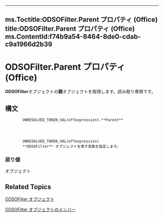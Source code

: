 

---
ms.Toctitle:ODSOFilter.Parent プロパティ (Office)
title:ODSOFilter.Parent プロパティ (Office)
ms.ContentId:f74b9a54-8464-8de0-cdab-c9a1966d2b39
---
# ODSOFilter.Parent プロパティ (Office)




**ODSOFilter**オブジェクトの**親**オブジェクトを取得します。読み取り専用です。

## 構文

            UNRESOLVED_TOKEN_VAL(offexpression).**Parent**




            UNRESOLVED_TOKEN_VAL(offexpression)
            **ODSOFilter** オブジェクトを表す変数を指定します。

### 戻り値
オブジェクト





## Related Topics

[ODSOFilter オブジェクト](9c1babb7-31af-3c43-47ae-3864f6462c27.md)

[ODSOFilter オブジェクトのメンバー](2c4eeced-e51f-fbf9-65e5-93c06f099d58.md)




